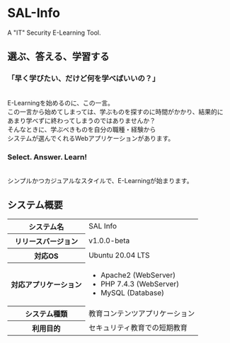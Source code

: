 # SAL-Info
A "IT" Security E-Learning Tool.

## 選ぶ、答える、学習する
<h3>「早く学びたい、だけど何を学べばいいの？」</h3><br>
E-Learningを始めるのに、この一言。<br>
この一言から始めてしまっては、学ぶものを探すのに時間がかかり、結果的に<br>
あまり学べずに終わってしまうのではありませんか？<br>
そんなときに、学ぶべきものを自分の職種・経験から<br>
システムが選んでくれるWebアプリケーションがあります。<br>
<h3>Select. Answer. Learn!</h3><br>
シンプルかつカジュアルなスタイルで、E-Learningが始まります。<br>

## システム概要
<table>
  <tr>
    <th>システム名</th>
    <td>SAL Info</td>
  </tr>
  <tr>
    <th>リリースバージョン</th>
    <td>v1.0.0-beta</td>
  </tr>
  <tr>
    <th>対応OS</th>
    <td>Ubuntu 20.04 LTS</td>
  </tr>
  <tr>
    <th>対応アプリケーション</th>
    <td>
      <ul>
        <li>Apache2 (WebServer)</li>
        <li>PHP 7.4.3 (WebServer)</li>
        <li>MySQL (Database)</li>
      </ul>
    </td>
  </tr>
  <tr>
    <th>システム種類</th>
    <td>教育コンテンツアプリケーション</td>
  </tr>
  <tr>
    <th>利用目的</th>
    <td>セキュリティ教育での短期教育</td>
  </tr>
</table>
